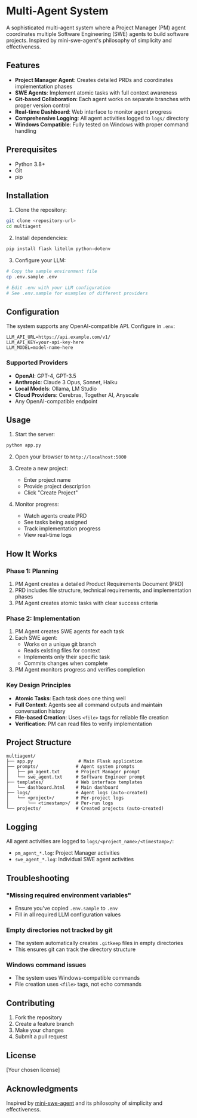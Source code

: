 # Multi-Agent System

A sophisticated multi-agent system where a Project Manager (PM) agent coordinates multiple Software Engineering (SWE) agents to build software projects. Inspired by mini-swe-agent's philosophy of simplicity and effectiveness.

## Features

- **Project Manager Agent**: Creates detailed PRDs and coordinates implementation phases
- **SWE Agents**: Implement atomic tasks with full context awareness
- **Git-based Collaboration**: Each agent works on separate branches with proper version control
- **Real-time Dashboard**: Web interface to monitor agent progress
- **Comprehensive Logging**: All agent activities logged to `logs/` directory
- **Windows Compatible**: Fully tested on Windows with proper command handling

## Prerequisites

- Python 3.8+
- Git
- pip

## Installation

1. Clone the repository:
```bash
git clone <repository-url>
cd multiagent
```

2. Install dependencies:
```bash
pip install flask litellm python-dotenv
```

3. Configure your LLM:
```bash
# Copy the sample environment file
cp .env.sample .env

# Edit .env with your LLM configuration
# See .env.sample for examples of different providers
```

## Configuration

The system supports any OpenAI-compatible API. Configure in `.env`:

```env
LLM_API_URL=https://api.example.com/v1/
LLM_API_KEY=your-api-key-here
LLM_MODEL=model-name-here
```

### Supported Providers

- **OpenAI**: GPT-4, GPT-3.5
- **Anthropic**: Claude 3 Opus, Sonnet, Haiku
- **Local Models**: Ollama, LM Studio
- **Cloud Providers**: Cerebras, Together AI, Anyscale
- Any OpenAI-compatible endpoint

## Usage

1. Start the server:
```bash
python app.py
```

2. Open your browser to `http://localhost:5000`

3. Create a new project:
   - Enter project name
   - Provide project description
   - Click "Create Project"

4. Monitor progress:
   - Watch agents create PRD
   - See tasks being assigned
   - Track implementation progress
   - View real-time logs

## How It Works

### Phase 1: Planning
1. PM Agent creates a detailed Product Requirements Document (PRD)
2. PRD includes file structure, technical requirements, and implementation phases
3. PM Agent creates atomic tasks with clear success criteria

### Phase 2: Implementation
1. PM Agent creates SWE agents for each task
2. Each SWE agent:
   - Works on a unique git branch
   - Reads existing files for context
   - Implements only their specific task
   - Commits changes when complete
3. PM Agent monitors progress and verifies completion

### Key Design Principles

- **Atomic Tasks**: Each task does one thing well
- **Full Context**: Agents see all command outputs and maintain conversation history
- **File-based Creation**: Uses `<file>` tags for reliable file creation
- **Verification**: PM can read files to verify implementation

## Project Structure

```
multiagent/
├── app.py                 # Main Flask application
├── prompts/              # Agent system prompts
│   ├── pm_agent.txt      # Project Manager prompt
│   └── swe_agent.txt     # Software Engineer prompt
├── templates/            # Web interface templates
│   └── dashboard.html    # Main dashboard
├── logs/                 # Agent logs (auto-created)
│   └── <project>/        # Per-project logs
│       └── <timestamp>/  # Per-run logs
└── projects/             # Created projects (auto-created)
```

## Logging

All agent activities are logged to `logs/<project_name>/<timestamp>/`:
- `pm_agent_*.log`: Project Manager activities
- `swe_agent_*.log`: Individual SWE agent activities

## Troubleshooting

### "Missing required environment variables"
- Ensure you've copied `.env.sample` to `.env`
- Fill in all required LLM configuration values

### Empty directories not tracked by git
- The system automatically creates `.gitkeep` files in empty directories
- This ensures git can track the directory structure

### Windows command issues
- The system uses Windows-compatible commands
- File creation uses `<file>` tags, not echo commands

## Contributing

1. Fork the repository
2. Create a feature branch
3. Make your changes
4. Submit a pull request

## License

[Your chosen license]

## Acknowledgments

Inspired by [mini-swe-agent](https://github.com/o1-labs/mini-swe-agent) and its philosophy of simplicity and effectiveness.